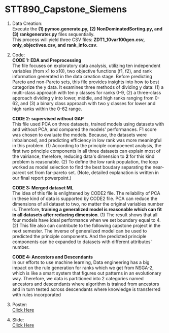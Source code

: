 # STT890_Capstone_Siemens

1. Data Creation: <br>
   Execute the **(1) pymoo.generate.py, (2) NonDominatedSorting.py, and (3) rankgenerater.py** files sequentially.<br>
   This process will yield three CSV files: **ZDT1_10var100gen.csv, only_objectives.csv, and rank_info.csv**.<br>

2. Code: <br>
   **CODE 1: EDA and Preprocessing** <br>
   The file focuses on exploratory data analysis, utilizing ten independent variables (from x1 to x10), two objective functions (f1, f2), and rank information generated in the data creation stage. Before predicting Pareto and non-Pareto sets, this file provides insights into how to best categorize the y data. It examines three methods of dividing y data: (1) a multi-class approach with ten y classes for ranks 0-9, (2) a three-class approach dividing y into lower, middle, and high ranks ranging from 0-62, and (3) a binary class approach with two y classes for lower and high ranks within the 0-62 range.

   **CODE 2: supervised without GAP** <br>
   This file used PCA on three datasets, trained models using datasets with and without PCA, and compared the models' performances. F1 score was chosen to evaluate the models. Because, the datasets were imbalanced, and predicting efficiency in low rank was more meaningful in this problem. (1) According to the principle compoenent analysis, the first two principle components in all three datasets can explain most of the vairiance, therefore, reducing data's dimension to **2** for this kind problem is reasonable. (2) To define the low rank population, the loop worked as model selection to find the best boudary separating the near-pareot set from far-pareto set. 
   (Note, detailed explanation is written in our final report powerpoint.)


   **CODE 3: Merged dataset ML** <br>
   The idea of this file is enlightened by CODE2 file. The reliability of PCA in these kind of data is supported by CODE2 file. PCA can reduce the dimensions of all dataset to two, no matter the original variables number is. Therefore, **training a generalized model is reasonable which can fit in all datasets after reducing dimension**. (1) The result shows that all four models have ideal performance when we set boundary equal to 4. (2) This file also can contribute to the following capstone project in the next semester. The inverse of generalized model can be used to predicted the principle components. And the predicted principle components can be expanded to datasets with different attributes' number.
   
   **CODE 4: Ancestors and Descendants** <br>
    In our efforts to use machine learning, Data engineering has a  big impact on the rule generation for ranks which we get from  NSGA-2, which is like a smart system that figures out patterns  in an evolutionary way. Therefore, we data is partitioned into 2 categories named ancestors  and descendants where algorithm is trained from ancestors and in turn tested  across descendants where knowledge is transferred with rules incorporated 

4. Poster: <br>
   [Click Here](https://github.com/yenything/STT890_Capstone_Siemens/blob/main/Poster.pdf)

5. Slide: <br>
   [Click Here](https://github.com/yenything/STT890_Capstone_Siemens/blob/main/Slides.pdf)
